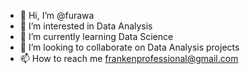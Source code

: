 - 👋 Hi, I’m @furawa
- 👀 I’m interested in Data Analysis
- 🌱 I’m currently learning Data Science
- 💞️ I’m looking to collaborate on Data Analysis projects
- 📫 How to reach me frankenprofessional@gmail.com

<!---
furawa/furawa is a ✨ special ✨ repository because its `README.md` (this file) appears on your GitHub profile.
You can click the Preview link to take a look at your changes.
--->

